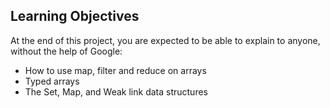 
## Learning Objectives
At the end of this project, you are expected to be able to explain to anyone, without the help of Google:

* How to use map, filter and reduce on arrays
* Typed arrays
* The Set, Map, and Weak link data structures
